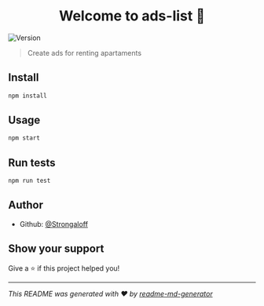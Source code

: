 <h1 align="center">Welcome to ads-list 👋</h1>
<p>
  <img alt="Version" src="https://img.shields.io/badge/version-1.0.0-blue.svg?cacheSeconds=2592000" />
</p>

> Create ads for renting apartaments

## Install

```sh
npm install
```

## Usage

```sh
npm start
```

## Run tests

```sh
npm run test
```

## Author

* Github: [@Strongaloff](https://github.com/Strongaloff)

## Show your support

Give a ⭐️ if this project helped you!

***
_This README was generated with ❤️ by [readme-md-generator](https://github.com/kefranabg/readme-md-generator)_
